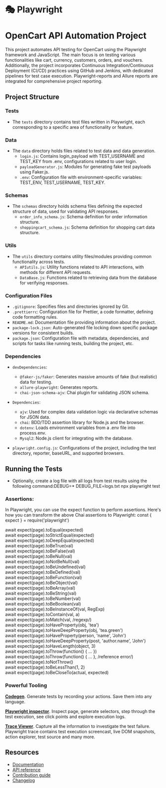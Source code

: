 # 🎭 Playwright


# OpenCart API Automation Project

This project automates API testing for OpenCart using the Playwright framework and JavaScript. The main focus is on testing various functionalities like cart, currency, customers, orders, and vouchers. Additionally, the project incorporates Continuous Integration/Continuous Deployment (CI/CD) practices using GitHub and Jenkins, with dedicated pipelines for test case execution. Playwright-reports and Allure reports are integrated for comprehensive project reporting.

## Project Structure

### Tests
- The `tests` directory contains test files written in Playwright, each corresponding to a specific area of functionality or feature.

### Data
- The `data` directory holds files related to test data and data generation.
  - `login.js`: Contains login_payload with TEST_USERNAME and TEST_KEY from .env, configurations related to user login.
  - `payloadGenerator.js`: Modules for generating fake test payloads using Faker.js.
  - `.env`: Configuration file with environment-specific variables: TEST_ENV, TEST_USERNAME, TEST_KEY.

### Schemas
- The `schemas` directory holds schema files defining the expected structure of data, used for validating API responses.
  - `order_info_schema.js`: Schema definition for order information structure.
  - `shoppingcart_schema.js`: Schema definition for shopping cart data structure.

### Utils
- The `utils` directory contains utility files/modules providing common functionality across tests.
  - `APIutils.js`: Utility functions related to API interactions, with methods for different API requests.
  - `DataBase.js`: Functions related to retrieving data from the database for verifying responses.

### Configuration Files
- `.gitignore`: Specifies files and directories ignored by Git.
- `.prettierrc`: Configuration file for Prettier, a code formatter, defining code formatting rules.
- `README.md`: Documentation file providing information about the project.
- `package-lock.json`: Auto-generated file locking down specific package versions for consistent builds.
- `package.json`: Configuration file with metadata, dependencies, and scripts for tasks like running tests, building the project, etc.

### Dependencies
- `devDependencies`:
  - `@faker-js/faker`: Generates massive amounts of fake (but realistic) data for testing.
  - `allure-playwright`: Generates reports.
  - `chai-json-schema-ajv`: Chai plugin for validating JSON schema.

- `Dependencies`:
  - `ajv`: Used for complex data validation logic via declarative schemas for JSON data.
  - `chai`: BDD/TDD assertion library for Node.js and the browser.
  - `dotenv`: Loads environment variables from a .env file into process.env.
  - `Mysql2`: Node.js client for integrating with the database.

- `playwright.config.js`: Configurations of the project, including the test directory, reporter, baseURL, and supported browsers.

## Running the Tests
- Optionally, create a log file with all logs from test results using the following command:DEBUG=* DEBUG_FILE=logs.txt npx playwright test 

### Assertions:
In Playwright, you can use the expect function to perform assertions. Here's how you can transform the above Chai assertions to Playwright:
const { expect } = require('playwright')

await expect(page).toEqual(expected)  
await expect(page).toStrictEqual(expected)  
await expect(page).toDeepEqual(expected)  
await expect(page).toBeTrue(val)  
await expect(page).toBeFalse(val)  
await expect(page).toBeNull(val)  
await expect(page).toNotBeNull(val)  
await expect(page).toBeUndefined(val)  
await expect(page).toBeDefined(val)  
await expect(page).toBeFunction(val)  
await expect(page).toBeObject(val)  
await expect(page).toBeArray(val)  
await expect(page).toBeString(val)  
await expect(page).toBeNumber(val)  
await expect(page).toBeBoolean(val)  
await expect(page).toBeInstanceOf(val, RegExp)  
await expect(page).toContain(val, a)  
await expect(page).toMatch(val, /regexp/)  
await expect(page).toHaveProperty(obj, 'tea')  
await expect(page).toHaveDeepProperty(obj, 'tea.green')  
await expect(page).toHaveProperty(person, 'name', 'John')  
await expect(page).toHaveDeepProperty(post, 'author.name', 'John')  
await expect(page).toHaveLength(object, 3)  
await expect(page).toThrow(function() { ... })  
await expect(page).toThrow(function() { ... }, /reference error/)  
await expect(page).toNotThrow()  
await expect(page).toBeLessThan(1, 2)  
await expect(page).toBeCloseTo(actual, expected)  



### Powerful Tooling

**[Codegen](https://playwright.dev/docs/codegen)**. Generate tests by recording your actions. Save them into any language.

**[Playwright inspector](https://playwright.dev/docs/inspector)**. Inspect page, generate selectors, step through the test execution, see click points and explore execution logs.

**[Trace Viewer](https://playwright.dev/docs/trace-viewer)**. Capture all the information to investigate the test failure. Playwright trace contains test execution screencast, live DOM snapshots, action explorer, test source and many more.


## Resources

* [Documentation](https://playwright.dev/docs/intro)
* [API reference](https://playwright.dev/docs/api/class-playwright/)
* [Contribution guide](CONTRIBUTING.md)
* [Changelog](https://github.com/microsoft/playwright/releases)
